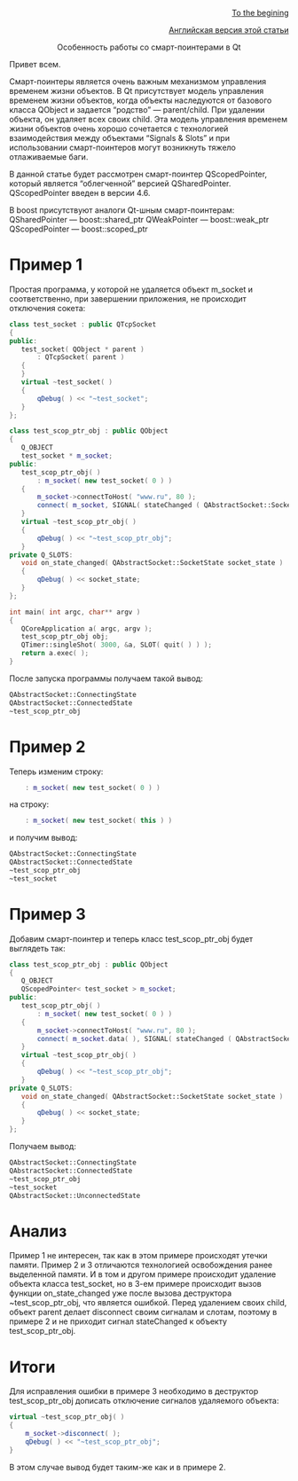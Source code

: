 <p align="right" width="100%"><a href="https://sploid.github.io/">To the begining</a></p>
<p align="right" width="100%"><a href="https://sploid.github.io/ptrs/">Английская версия этой статьи</a></p>

<p align="center" width="100%">Особенность работы со смарт-поинтерами в Qt</p>

Привет всем.

Смарт-поинтеры является очень важным механизмом управления временем жизни объектов. В Qt присутствует модель управления временем жизни объектов, когда объекты наследуются от базового класса QObject и задается “родство” — parent/child. При удалении объекта, он удаляет всех своих child. Эта модель управления временем жизни объектов очень хорошо сочетается с технологией взаимодействия между объектами “Signals & Slots” и при использовании смарт-поинтеров могут возникнуть тяжело отлаживаемые баги.

В данной статье будет рассмотрен смарт-поинтер QScopedPointer, который является “облегченной” версией QSharedPointer. QScopedPointer введен в версии 4.6.

В boost присутствуют аналоги Qt-шным смарт-поинтерам:
QSharedPointer — boost::shared_ptr
QWeakPointer — boost::weak_ptr
QScopedPointer — boost::scoped_ptr

# Пример 1

Простая программа, у которой не удаляется объект m_socket и соответственно, при завершении приложения, не происходит отключения сокета:

```cpp
class test_socket : public QTcpSocket
{
public:
   test_socket( QObject * parent )
       : QTcpSocket( parent )
   {
   }
   virtual ~test_socket( )
   {
       qDebug( ) << "~test_socket";
   }
};

class test_scop_ptr_obj : public QObject
{
   Q_OBJECT
   test_socket * m_socket;
public:
   test_scop_ptr_obj( )
       : m_socket( new test_socket( 0 ) )
   {
       m_socket->connectToHost( "www.ru", 80 );
       connect( m_socket, SIGNAL( stateChanged ( QAbstractSocket::SocketState ) ), SLOT( on_state_changed( QAbstractSocket::SocketState ) ) );
   }
   virtual ~test_scop_ptr_obj( )
   {
       qDebug( ) << "~test_scop_ptr_obj";
   }
private Q_SLOTS:
   void on_state_changed( QAbstractSocket::SocketState socket_state )
   {
       qDebug( ) << socket_state;
   }
};

int main( int argc, char** argv )
{
   QCoreApplication a( argc, argv );
   test_scop_ptr_obj obj;
   QTimer::singleShot( 3000, &a, SLOT( quit( ) ) );
   return a.exec( );
}
```

После запуска программы получаем такой вывод:

```txt
QAbstractSocket::ConnectingState
QAbstractSocket::ConnectedState
~test_scop_ptr_obj
```

# Пример 2

Теперь изменим строку:

```cpp
    : m_socket( new test_socket( 0 ) )
```

на строку:

```cpp
    : m_socket( new test_socket( this ) )
```

и получим вывод:

```txt
QAbstractSocket::ConnectingState
QAbstractSocket::ConnectedState
~test_scop_ptr_obj
~test_socket
```

# Пример 3

Добавим смарт-поинтер и теперь класс test_scop_ptr_obj будет выглядеть так:

```cpp
class test_scop_ptr_obj : public QObject
{
   Q_OBJECT
   QScopedPointer< test_socket > m_socket;
public:
   test_scop_ptr_obj( )
       : m_socket( new test_socket( 0 ) )
   {
       m_socket->connectToHost( "www.ru", 80 );
       connect( m_socket.data( ), SIGNAL( stateChanged ( QAbstractSocket::SocketState ) ), SLOT( on_state_changed( QAbstractSocket::SocketState ) ) );
   }
   virtual ~test_scop_ptr_obj( )
   {
       qDebug( ) << "~test_scop_ptr_obj";
   }
private Q_SLOTS:
   void on_state_changed( QAbstractSocket::SocketState socket_state )
   {
       qDebug( ) << socket_state;
   }
};
```

Получаем вывод:

```txt
QAbstractSocket::ConnectingState
QAbstractSocket::ConnectedState
~test_scop_ptr_obj
~test_socket
QAbstractSocket::UnconnectedState
```

# Анализ

Пример 1 не интересен, так как в этом примере происходят утечки памяти.
Пример 2 и 3 отличаются технологией освобождения ранее выделенной памяти. И в том и другом примере происходит удаление объекта класса test_socket, но в 3-ем примере происходит вызов функции on_state_changed уже после вызова деструктора ~test_scop_ptr_obj, что является ошибкой. Перед удалением своих child, объект parent делает disconnect своим сигналам и слотам, поэтому в примере 2 и не приходит сигнал stateChanged к объекту test_scop_ptr_obj.

# Итоги

Для исправления ошибки в примере 3 необходимо в деструктор test_scop_ptr_obj дописать отключение сигналов удаляемого объекта:

```cpp
virtual ~test_scop_ptr_obj( )
{
    m_socket->disconnect( );
    qDebug( ) << "~test_scop_ptr_obj";
}
```

В этом случае вывод будет таким-же как и в примере 2.
